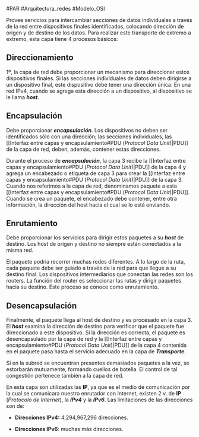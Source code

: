 #PAR #Arquitectura_redes #Modelo_OSI

Provee servicios para intercambiar secciones de datos individuales a través de la red entre dispositivos finales identificados, colocando dirección de origen y de destino de los datos. Para realizar este transporte de extremo a extremo, esta capa tiene 4 procesos básicos:

## Direccionamiento

1º, la capa de red debe proporcionar un mecanismo para direccionar estos dispositivos finales. Si las secciones individuales de datos deben dirigirse a un dispositivo final, este dispositivo debe tener una dirección única. En una red IPv4, cuando se agrega esta dirección a un dispositivo, al dispositivo se le llama ___host___. 

## Encapsulación

Debe proporcionar ___encapsulación___. Los dispositivos no deben ser identificados sólo con una dirección; las secciones individuales, las [[Interfaz entre capas y encapsulamiento#PDU (_Protocol Data Unit_)|PDU]] de la capa de red, deben, además, contener estas direcciones. 

Durante el proceso de ___encapsulación___, la capa 3 recibe la [[Interfaz entre capas y encapsulamiento#PDU (_Protocol Data Unit_)|PDU]] de la capa 4 y agrega un encabezado o etiqueta de capa 3 para crear la [[Interfaz entre capas y encapsulamiento#PDU (_Protocol Data Unit_)|PDU]] de la capa 3. Cuando nos referimos a la capa de red, denominamos paquete a esta [[Interfaz entre capas y encapsulamiento#PDU (_Protocol Data Unit_)|PDU]]. Cuando se crea un paquete, el encabezado debe contener, entre otra información, la dirección del host hacia el cual se lo está enviando. 

## Enrutamiento

Debe proporcionar los servicios para dirigir estos paquetes a su ___host___ de destino. Los host de origen y destino no siempre están conectados a la misma red. 

El paquete podría recorrer muchas redes diferentes. A lo largo de la ruta, cada paquete debe ser guiado a través de la red para que llegue a su destino final. Los dispositivos intermediarios que conectan las redes son los routers. La función del router es seleccionar las rutas y dirigir paquetes hacia su destino. Este proceso se conoce como enrutamiento.

## Desencapsulación

Finalmente, el paquete llega al host de destino y es procesado en la capa 3. El ___host___ examina la dirección de destino para verificar que el paquete fue direccionado a este dispositivo. Si la dirección es correcta, el paquete es desencapsulado por la capa de red y la [[Interfaz entre capas y encapsulamiento#PDU (_Protocol Data Unit_)|PDU]] de la capa 4 contenida en el paquete pasa hasta el servicio adecuado en la capa de ___Transporte___. 

Si en la subred se encuentran presentes demasiados paquetes a la vez, se estorbarán mutuamente, formando cuellos de botella. El control de tal congestión pertenece también a la capa de red. 

En esta capa son utilizadas las __IP__, ya que es el medio de comunicación por la cual se comunicara nuestro enrutador con Internet, existen 2 v. de __IP__ (_Protocolo de Internet_), la ___IPv4___ y la ___IPv6___. Las limitaciones de las direcciones son de:
 
* __Direcciones IPv4:__ 4,294,967,296 direcciones.

* __Direcciones IPv6__: muchas más direcciones.